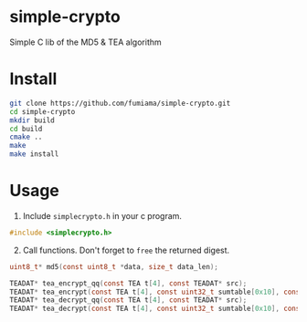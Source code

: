 # simple-crypto

Simple C lib of the MD5 & TEA algorithm

# Install

```bash
git clone https://github.com/fumiama/simple-crypto.git
cd simple-crypto
mkdir build
cd build
cmake ..
make
make install
```

# Usage

1. Include `simplecrypto.h` in your c program.
```c
#include <simplecrypto.h>
```
2. Call functions. Don't forget to `free` the returned digest.
```c
uint8_t* md5(const uint8_t *data, size_t data_len);

TEADAT* tea_encrypt_qq(const TEA t[4], const TEADAT* src);
TEADAT* tea_encrypt(const TEA t[4], const uint32_t sumtable[0x10], const TEADAT* src);
TEADAT* tea_decrypt_qq(const TEA t[4], const TEADAT* src);
TEADAT* tea_decrypt(const TEA t[4], const uint32_t sumtable[0x10], const TEADAT* src);
```